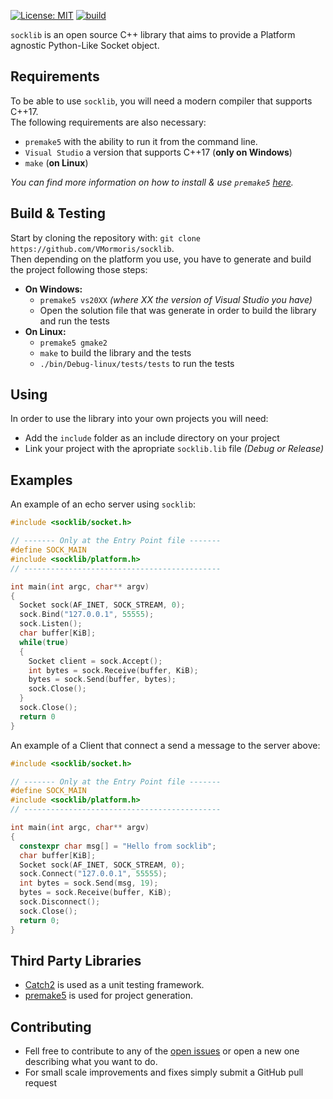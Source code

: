 
[![License: MIT](https://img.shields.io/badge/License-MIT-yellow.svg)](https://opensource.org/licenses/MIT) [![build](https://github.com/VMormoris/socklib/actions/workflows/build.yml/badge.svg)](https://github.com/VMormoris/socklib/actions/workflows/build.yml)
<br>

```socklib``` is an open source C++ library that aims to provide a Platform agnostic Python-Like Socket object.

## Requirements

To be able to use ```socklib```, you will need a modern compiler that supports C++17.<br>
The following requirements are also necessary:
* ```premake5``` with the ability to run it from the command line.
* ```Visual Studio``` a version that supports C++17 (__only on Windows__)
* ```make``` (__on Linux__)

_You can find more information on how to install & use ```premake5``` [here](https://premake.github.io/docs/Using-Premake)._

## Build & Testing
Start by cloning the repository with: ```git clone https://github.com/VMormoris/socklib```.<br>
Then depending on the platform you use, you have to generate and build the project following those steps: 
* __On Windows:__<br>
  * ```premake5 vs20XX``` _(where XX the version of Visual Studio you have)_
  * Open the solution file that was generate in order to build the library and run the tests
* __On Linux:__<br>
  * ```premake5 gmake2```
  * ```make``` to build the library and the tests
  * ```./bin/Debug-linux/tests/tests``` to run the tests

## Using
In order to use the library into your own projects you will need:
* Add the ```include``` folder as an include directory on your project
* Link your project with the apropriate ```socklib.lib``` file _(Debug or Release)_

## Examples
An example of an echo server using ```socklib```:
```cpp
#include <socklib/socket.h>

// ------- Only at the Entry Point file -------
#define SOCK_MAIN
#include <socklib/platform.h>
// --------------------------------------------

int main(int argc, char** argv)
{
  Socket sock(AF_INET, SOCK_STREAM, 0);
  sock.Bind("127.0.0.1", 55555);
  sock.Listen();
  char buffer[KiB];
  while(true)
  {
    Socket client = sock.Accept();
    int bytes = sock.Receive(buffer, KiB);
    bytes = sock.Send(buffer, bytes);
    sock.Close();
  }
  sock.Close();
  return 0
}
```
An example of a Client that connect a send a message to the server above:
```cpp
#include <socklib/socket.h>

// ------- Only at the Entry Point file -------
#define SOCK_MAIN
#include <socklib/platform.h>
// --------------------------------------------

int main(int argc, char** argv)
{
  constexpr char msg[] = "Hello from socklib";
  char buffer[KiB];
  Socket sock(AF_INET, SOCK_STREAM, 0);
  sock.Connect("127.0.0.1", 55555);
  int bytes = sock.Send(msg, 19);
  bytes = sock.Receive(buffer, KiB);
  sock.Disconnect();
  sock.Close();
  return 0;
}
```


## Third Party Libraries
* [Catch2](https://github.com/catchorg/Catch2) is used as a unit testing framework.
* [premake5](https://github.com/premake/premake-core) is used for project generation.

## Contributing
* Fell free to contribute to any of the [open issues](https://github.com/VMormoris/socklib/issues) or open a new one describing what you want to do.
* For small scale improvements and fixes simply submit a GitHub pull request
